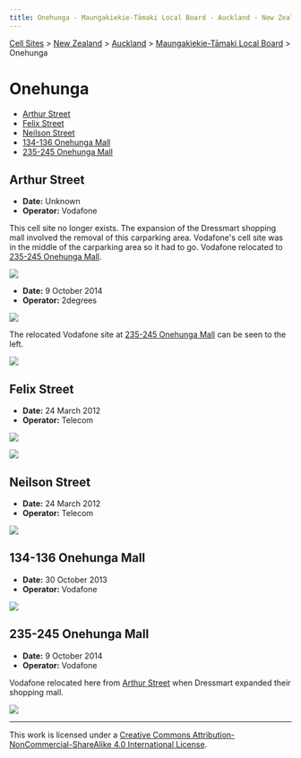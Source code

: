 ```yaml
---
title: Onehunga - Maungakiekie-Tāmaki Local Board - Auckland - New Zealand - Cell Sites
---
```


[Cell Sites](../../../) > [New Zealand](../../) > [Auckland](../) > [Maungakiekie-Tāmaki Local Board](./) > Onehunga 

# Onehunga

* [Arthur Street](#arthur-street)
* [Felix Street](#felix-street)
* [Neilson Street](#neilson-street)
* [134-136 Onehunga Mall](#134-136-onehunga-mall)
* [235-245 Onehunga Mall](#235-245-onehunga-mall)

## Arthur Street

* **Date:** Unknown
* **Operator:** Vodafone

This cell site no longer exists. The expansion of the Dressmart shopping mall involved the removal of this carparking
area. Vodafone's cell site was in the middle of the carparking area so it had to go. Vodafone relocated to [235-245
Onehunga Mall](#235-245-onehunga-mall).

![](https://f001.backblazeb2.com/file/CellSites/NZ/AUK/Maungakiekie-T%C4%81maki/20171114-142355.jpg)

* **Date:** 9 October 2014
* **Operator:** 2degrees

![](https://f001.backblazeb2.com/file/CellSites/NZ/AUK/Maungakiekie-T%C4%81maki/20141009-173554.jpg)

The relocated Vodafone site at [235-245 Onehunga Mall](#235-245-onehunga-mall) can be seen to the left.

![](https://f001.backblazeb2.com/file/CellSites/NZ/AUK/Maungakiekie-T%C4%81maki/20141009-173807.jpg)

## Felix Street

* **Date:** 24 March 2012
* **Operator:** Telecom

![](https://f001.backblazeb2.com/file/CellSites/NZ/AUK/Maungakiekie-T%C4%81maki/20120324-175612.jpg)

![](https://f001.backblazeb2.com/file/CellSites/NZ/AUK/Maungakiekie-T%C4%81maki/20120324-175550.jpg)

## Neilson Street

* **Date:** 24 March 2012
* **Operator:** Telecom

![](https://f001.backblazeb2.com/file/CellSites/NZ/AUK/Maungakiekie-T%C4%81maki/20120324-172802.jpg)

## 134-136 Onehunga Mall

* **Date:** 30 October 2013
* **Operator:** Vodafone

![](https://f001.backblazeb2.com/file/CellSites/NZ/AUK/Maungakiekie-T%C4%81maki/20131030-120235.jpg)

## 235-245 Onehunga Mall

* **Date:** 9 October 2014
* **Operator:** Vodafone

Vodafone relocated here from [Arthur Street](#arthur-street) when Dressmart expanded their shopping mall.

![](https://f001.backblazeb2.com/file/CellSites/NZ/AUK/Maungakiekie-T%C4%81maki/20141009-173112.jpg)

---

This work is licensed under a [Creative Commons Attribution-NonCommercial-ShareAlike 4.0 International License](http://creativecommons.org/licenses/by-nc-sa/4.0/).
